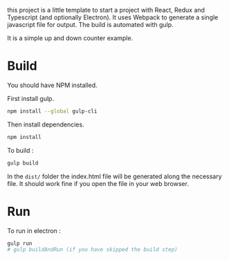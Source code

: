 this project is a little template to start a project with React, Redux and Typescript (and optionally Electron). It uses Webpack to generate a single javascript file for output. The build is automated with gulp.

It is a simple up and down counter example.

# Build

You should have NPM installed.

First install gulp.
```bash
npm install --global gulp-cli
```

Then install dependencies.
```bash
npm install
```

To build :
```bash
gulp build
```
In the ```dist/``` folder the index.html file will be generated along the necessary file. It should work fine if you open the file in your web browser. 

# Run

To run in electron :
```bash
gulp run
# gulp buildAndRun (if you have skipped the build step)
```

 


